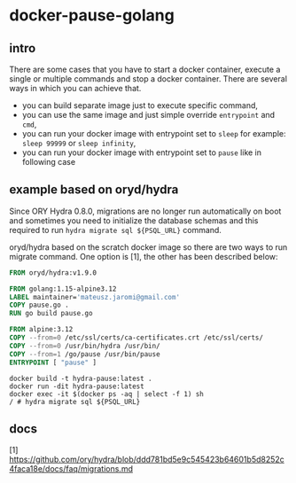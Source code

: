 # docker-pause-golang

## intro

There are some cases that you have to start a docker container, execute a single or multiple commands and stop a docker container. There are several ways in which you can achieve that.

* you can build separate image just to execute specific command,
* you can use the same image and just simple override `entrypoint` and `cmd`,
* you can run your docker image with entrypoint set to `sleep` for example: `sleep 99999` or `sleep infinity`,
* you can run your docker image with entrypoint set to `pause` like in following case

## example based on oryd/hydra

Since ORY Hydra 0.8.0, migrations are no longer run automatically on boot and sometimes you need to initialize the database schemas and this required to run `hydra migrate sql ${PSQL_URL}` command.

oryd/hydra based on the scratch docker image so there are two ways to run migrate command. One option is [1], the other has been described below:

```Dockerfile
FROM oryd/hydra:v1.9.0

FROM golang:1.15-alpine3.12
LABEL maintainer='mateusz.jaromi@gmail.com'
COPY pause.go .
RUN go build pause.go

FROM alpine:3.12
COPY --from=0 /etc/ssl/certs/ca-certificates.crt /etc/ssl/certs/
COPY --from=0 /usr/bin/hydra /usr/bin/
COPY --from=1 /go/pause /usr/bin/pause
ENTRYPOINT [ "pause" ]
```

```shell
docker build -t hydra-pause:latest .
docker run -dit hydra-pause:latest
docker exec -it $(docker ps -aq | select -f 1) sh
/ # hydra migrate sql ${PSQL_URL}
```

## docs
[1] https://github.com/ory/hydra/blob/ddd781bd5e9c545423b64601b5d8252c4faca18e/docs/faq/migrations.md
